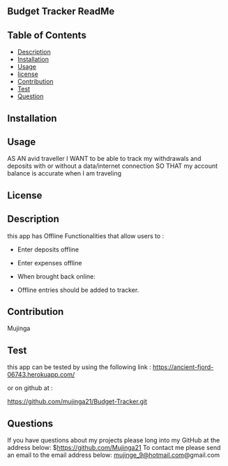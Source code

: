 
## Budget Tracker ReadMe

  ## Table of Contents

  * [Description](#description)
  * [Installation](#installation)
  * [Usage](#usage)
  * [license](#license)
  * [Contribution](#contribution)
  * [Test](#test)
  * [Question](#question)
  ## Installation
  
  ## Usage
AS AN avid traveller
I WANT to be able to track my withdrawals and deposits with or without a data/internet connection
SO THAT my account balance is accurate when I am traveling
  ## License
  
  ## Description
   this app has Offline Functionalities that allow users to :

  * Enter deposits offline

  * Enter expenses offline

  * When brought back online:

  * Offline entries should be added to tracker.
  ## Contribution
  Mujinga
  ## Test
  this app can be tested by using the following link :
  https://ancient-fjord-06743.herokuapp.com/

  or on github at :

https://github.com/mujinga21/Budget-Tracker.git

  ## Questions
If you have questions about my projects please long into my GitHub at the address below:
  $https://github.com/Mujinga21
To contact me please send an email to the email address below:
  mujinge_9@hotmail.com@gmail.com
